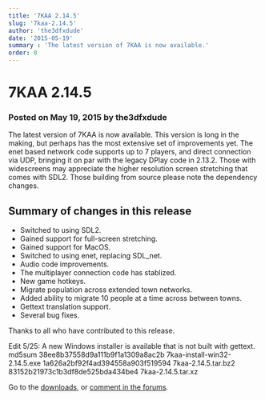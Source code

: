 ```yaml
---
title: '7KAA 2.14.5'
slug: '7kaa-2.14.5'
author: 'the3dfxdude'
date: '2015-05-19'
summary : 'The latest version of 7KAA is now available.'
order: 0
---
```


# 7KAA 2.14.5

### Posted on May 19, 2015 by the3dfxdude

The latest version of 7KAA is now available. This version is long in the making, but perhaps has the most extensive set of improvements yet. The enet based network code supports up to 7 players, and direct connection via UDP, bringing it on par with the legacy DPlay code in 2.13.2. Those with widescreens may appreciate the higher resolution screen stretching that comes with SDL2. Those building from source please note the dependency changes.

**Summary of changes in this release**
---------
* Switched to using SDL2.
* Gained support for full-screen stretching.
* Gained support for MacOS.
* Switched to using enet, replacing SDL_net.
* Audio code improvements.
* The multiplayer connection code has stablized.
* New game hotkeys.
* Migrate population across extended town networks.
* Added ability to migrate 10 people at a time across between towns.
* Gettext translation support.
* Several bug fixes.

Thanks to all who have contributed to this release.

Edit 5/25:
A new Windows installer is available that is not built with gettext.
md5sum
38ee8b37558d9a111b9f1a1309a8ac2b 7kaa-install-win32-2.14.5.exe
1a626a2bf92f4ad394558a903f519594 7kaa-2.14.5.tar.bz2
83152b21973c1b3df8de525bda434be4 7kaa-2.14.5.tar.xz

Go to the [downloads](../download/v2.14.5.html), or [comment in the forums](http://www.7kfans.com/forums/viewtopic.php?f=6&amp;t=768).

